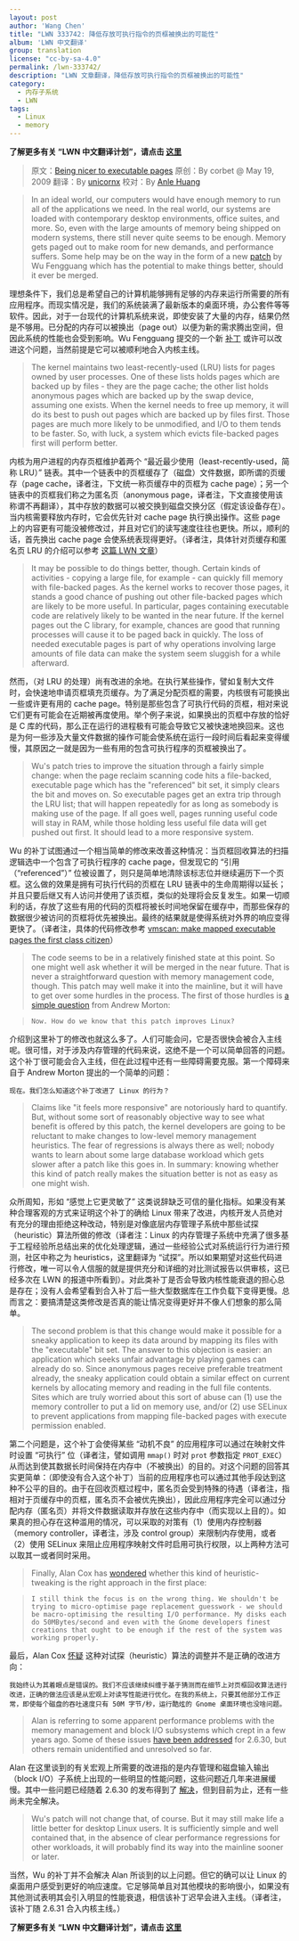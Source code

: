 ```yaml
---
layout: post
author: 'Wang Chen'
title: "LWN 333742: 降低存放可执行指令的页框被换出的可能性"
album: 'LWN 中文翻译'
group: translation
license: "cc-by-sa-4.0"
permalink: /lwn-333742/
description: "LWN 文章翻译，降低存放可执行指令的页框被换出的可能性"
category:
  - 内存子系统
  - LWN
tags:
  - Linux
  - memory
---
```


**了解更多有关 “LWN 中文翻译计划”，请点击 [这里](/lwn/)**

> 原文：[Being nicer to executable pages](https://lwn.net/Articles/333742/)
> 原创：By corbet @ May 19, 2009
> 翻译：By [unicornx](https://github.com/unicornx)
> 校对：By [Anle Huang](https://github.com/hal0936)

> In an ideal world, our computers would have enough memory to run all of the applications we need. In the real world, our systems are loaded with contemporary desktop environments, office suites, and more. So, even with the large amounts of memory being shipped on modern systems, there still never quite seems to be enough. Memory gets paged out to make room for new demands, and performance suffers. Some help may be on the way in the form of a new [patch](http://lwn.net/Articles/333489/) by Wu Fengguang which has the potential to make things better, should it ever be merged.

理想条件下，我们总是希望自己的计算机能够拥有足够的内存来运行所需要的所有应用程序。而现实情况是，我们的系统装满了最新版本的桌面环境，办公套件等等软件。因此，对于一台现代的计算机系统来说，即使安装了大量的内存，结果仍然是不够用。已分配的内存可以被换出（page out）以便为新的需求腾出空间，但因此系统的性能也会受到影响。Wu Fengguang 提交的一个新 [补丁](http://lwn.net/Articles/333489/) 或许可以改进这个问题，当然前提是它可以被顺利地合入内核主线。

> The kernel maintains two least-recently-used (LRU) lists for pages owned by user processes. One of these lists holds pages which are backed up by files - they are the page cache; the other list holds anonymous pages which are backed up by the swap device, assuming one exists. When the kernel needs to free up memory, it will do its best to push out pages which are backed up by files first. Those pages are much more likely to be unmodified, and I/O to them tends to be faster. So, with luck, a system which evicts file-backed pages first will perform better.

内核为用户进程的内存页框维护着两个 “最近最少使用（least-recently-used，简称 LRU）” 链表。其中一个链表中的页框缓存了（磁盘）文件数据，即所谓的页缓存（page cache，译者注，下文统一称页缓存中的页框为 cache page）；另一个链表中的页框我们称之为匿名页（anonymous page，译者注，下文直接使用该称谓不再翻译），其中存放的数据可以被交换到磁盘交换分区（假定该设备存在）。当内核需要释放内存时，它会优先针对 cache page 执行换出操作。这些 page 上的内容更有可能没被修改过，并且对它们的读写速度往往也更快。所以，顺利的话，首先换出 cache page 会使系统表现得更好。（译者注，具体针对页缓存和匿名页 LRU 的介绍可以参考 [这篇 LWN 文章](/lwn-286472/)）

> It may be possible to do things better, though. Certain kinds of activities - copying a large file, for example - can quickly fill memory with file-backed pages. As the kernel works to recover those pages, it stands a good chance of pushing out other file-backed pages which are likely to be more useful. In particular, pages containing executable code are relatively likely to be wanted in the near future. If the kernel pages out the C library, for example, chances are good that running processes will cause it to be paged back in quickly. The loss of needed executable pages is part of why operations involving large amounts of file data can make the system seem sluggish for a while afterward.

然而，（对 LRU 的处理）尚有改进的余地。在执行某些操作，譬如复制大文件时，会快速地申请页框填充页缓存。为了满足分配页框的需要，内核很有可能换出一些或许更有用的 cache page。特别是那些包含了可执行代码的页框，相对来说它们更有可能会在近期被再度使用。举个例子来说，如果换出的页框中存放的恰好是 C 库的代码，那么正在运行的进程极有可能会导致它又被快速地换回来。这也是为何一些涉及大量文件数据的操作可能会使系统在运行一段时间后看起来变得缓慢，其原因之一就是因为一些有用的包含可执行程序的页框被换出了。

> Wu's patch tries to improve the situation through a fairly simple change: when the page reclaim scanning code hits a file-backed, executable page which has the "referenced" bit set, it simply clears the bit and moves on. So executable pages get an extra trip through the LRU list; that will happen repeatedly for as long as somebody is making use of the page. If all goes well, pages running useful code will stay in RAM, while those holding less useful file data will get pushed out first. It should lead to a more responsive system.

Wu 的补丁试图通过一个相当简单的修改来改善这种情况：当页框回收算法的扫描逻辑选中一个包含了可执行程序的 cache page，但发现它的 “引用（“referenced”）” 位被设置了，则只是简单地清除该标志位并继续遍历下一个页框。这么做的效果是拥有可执行代码的页框在 LRU 链表中的生命周期得以延长；并且只要后继又有人访问并使用了该页框，类似的处理将会反复发生。如果一切顺利的话，存放了这些有用的代码的页框将被长时间地保留在缓存中，而那些保存的数据很少被访问的页框将优先被换出。最终的结果就是使得系统对外界的响应变得更快了。（译者注，具体的代码修改参考 [vmscan: make mapped executable pages the first class citizen](https://git.kernel.org/pub/scm/linux/kernel/git/torvalds/linux.git/commit/?id=8cab4754d24a0f2e05920170c845bd84472814c6)）

> The code seems to be in a relatively finished state at this point. So one might well ask whether it will be merged in the near future. That is never a straightforward question with memory management code, though. This patch may well make it into the mainline, but it will have to get over some hurdles in the process. The first of those hurdles is [a simple question](https://lwn.net/Articles/333753/) from Andrew Morton:

>     Now. How do we know that this patch improves Linux?

介绍到这里补丁的修改也就这么多了。人们可能会问，它是否很快会被合入主线呢。很可惜，对于涉及内存管理的代码来说，这绝不是一个可以简单回答的问题。这个补丁很可能会合入主线，但在此过程中还有一些障碍需要克服。第一个障碍来自于 Andrew Morton 提出的一个简单的问题：

    现在。我们怎么知道这个补丁改进了 Linux 的行为？

> Claims like "it feels more responsive" are notoriously hard to quantify. But, without some sort of reasonably objective way to see what benefit is offered by this patch, the kernel developers are going to be reluctant to make changes to low-level memory management heuristics. The fear of regressions is always there as well; nobody wants to learn about some large database workload which gets slower after a patch like this goes in. In summary: knowing whether this kind of patch really makes the situation better is not as easy as one might wish.

众所周知，形如 “感觉上它更灵敏了” 这类说辞缺乏可信的量化指标。如果没有某种合理客观的方式来证明这个补丁的确给 Linux 带来了改进，内核开发人员绝对有充分的理由拒绝这种改动，特别是对像底层内存管理子系统中那些试探（heuristic）算法所做的修改（译者注：Linux 的内存管理子系统中充满了很多基于工程经验所总结出来的优化处理逻辑，通过一些经验公式对系统运行行为进行预测，社区中称之为 heuristics，这里翻译为 “试探”。所以如果期望对这些代码进行修改，唯一可以令人信服的就是提供充分和详细的对比测试报告以供审核，这已经多次在 LWN 的报道中所看到）。对此类补丁是否会导致内核性能衰退的担心总是存在；没有人会希望看到合入补丁后一些大型数据库在工作负载下变得更慢。总而言之：要搞清楚这类修改是否真的能让情况变得更好并不像人们想象的那么简单。

> The second problem is that this change would make it possible for a sneaky application to keep its data around by mapping its files with the "executable" bit set. The answer to this objection is easier: an application which seeks unfair advantage by playing games can already do so. Since anonymous pages receive preferable treatment already, the sneaky application could obtain a similar effect on current kernels by allocating memory and reading in the full file contents. Sites which are truly worried about this sort of abuse can (1) use the memory controller to put a lid on memory use, and/or (2) use SELinux to prevent applications from mapping file-backed pages with execute permission enabled.

第二个问题是，这个补丁会使得某些 “动机不良” 的应用程序可以通过在映射文件时设置 “可执行” 位（译者注，譬如调用 `mmap()` 时对 `prot` 参数指定 `PROT_EXEC`）从而达到使其数据长时间保持在内存中（不被换出）的目的。对这个问题的回答其实更简单：（即使没有合入这个补丁）当前的应用程序也可以通过其他手段达到这种不公平的目的。由于在回收页框过程中，匿名页会受到特殊的待遇（译者注，指相对于页缓存中的页框，匿名页不会被优先换出），因此应用程序完全可以通过分配内存（匿名页）并将文件数据读取并存放在这些内存中（而实现以上目的）。如果真的担心存在这种滥用的情况，可以采取的对策有（1）使用内存控制器（memory controller，译者注，涉及 control group）来限制内存使用，或者（2）使用 SELinux 来阻止应用程序映射文件时启用可执行权限，以上两种方法可以取其一或者同时采用。

> Finally, Alan Cox has [wondered](https://lwn.net/Articles/333758/) whether this kind of heuristic-tweaking is the right approach in the first place:

>     I still think the focus is on the wrong thing. We shouldn't be trying to micro-optimise page replacement guesswork - we should be macro-optimising the resulting I/O performance. My disks each do 50MBytes/second and even with the Gnome developers finest creations that ought to be enough if the rest of the system was working properly.

最后，Alan Cox [怀疑](https://lwn.net/Articles/333758/) 这种对试探（heuristic）算法的调整并不是正确的改进方向：

    我始终认为其着眼点是错误的。我们不应该继续纠缠于基于猜测而在细节上对页框回收算法进行改进，正确的做法应该是从宏观上对读写性能进行优化。在我的系统上，只要其他部分工作正常，即使每个磁盘的吞吐速度只有 50M 字节/秒，运行酷炫的 Gnome 桌面环境也没啥问题。

> Alan is referring to some apparent performance problems with the memory management and block I/O subsystems which crept in a few years ago. Some of these issues [have been addressed](http://lwn.net/Articles/328363/) for 2.6.30, but others remain unidentified and unresolved so far.

Alan 在这里谈到的有关宏观上所需要的改进指的是内存管理和磁盘输入输出（block I/O）子系统上出现的一些明显的性能问题，这些问题近几年来进展缓慢。其中一些问题已经随着 2.6.30 的发布得到了 [解决](http://lwn.net/Articles/328363/)，但到目前为止，还有一些尚未完全解决。

> Wu's patch will not change that, of course. But it may still make life a little better for desktop Linux users. It is sufficiently simple and well contained that, in the absence of clear performance regressions for other workloads, it will probably find its way into the mainline sooner or later.

当然，Wu 的补丁并不会解决 Alan 所谈到的以上问题。但它的确可以让 Linux 的桌面用户感受到更好的响应速度。它足够简单且对其他模块的影响很小，如果没有其他测试表明其会引入明显的性能衰退，相信该补丁迟早会进入主线。（译者注，该补丁随 2.6.31 合入内核主线。）

**了解更多有关 “LWN 中文翻译计划”，请点击 [这里](/lwn/)**

